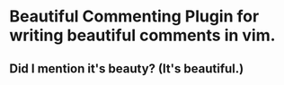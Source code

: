 # Beautiful Commenting Plugin for writing beautiful comments in vim.
## Did I mention it's beauty? (It's beautiful.)
